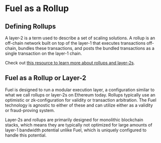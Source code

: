 # Fuel as a Rollup

## Defining Rollups

A layer-2 is a term used to describe a set of scaling solutions. A rollup is an off-chain network built on top of the layer-1 that executes transactions off-chain, bundles these transactions, and posts the bundled transactions as a single transaction on the layer-1 chain.

Check out [this resource to learn more about rollups and layer-2s](https://ethereum.org/en/layer-2/).

## Fuel as a Rollup or Layer-2

Fuel is designed to run a modular execution layer, a configuration similar to what we call rollups or layer-2s on Ethereum today. Rollups typically use an optimistic or zk-configuration for validity or transaction arbitration. The Fuel technology is agnostic to either of these and can utilize either as a validity or fraud-proving system.

Layer-2s and rollups are primarily designed for monolithic blockchain stacks, which means they are typically not optimized for large amounts of layer-1 bandwidth potential unlike Fuel, which is uniquely configured to handle this potential.
